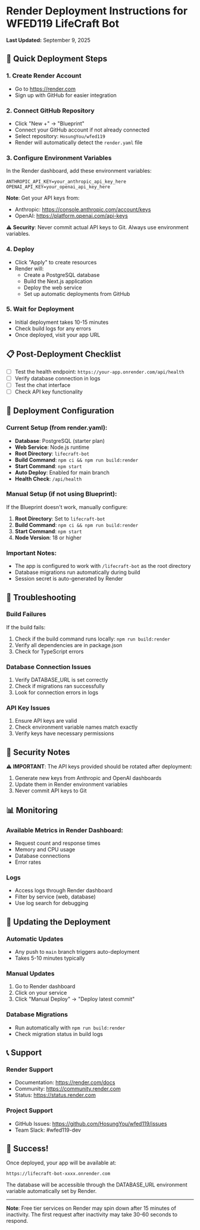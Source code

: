 # Render Deployment Instructions for WFED119 LifeCraft Bot

**Last Updated:** September 9, 2025

## 🚀 Quick Deployment Steps

### 1. Create Render Account
- Go to https://render.com
- Sign up with GitHub for easier integration

### 2. Connect GitHub Repository
- Click "New +" → "Blueprint"
- Connect your GitHub account if not already connected
- Select repository: `HosungYou/wfed119`
- Render will automatically detect the `render.yaml` file

### 3. Configure Environment Variables
In the Render dashboard, add these environment variables:

```
ANTHROPIC_API_KEY=your_anthropic_api_key_here
OPENAI_API_KEY=your_openai_api_key_here
```

**Note**: Get your API keys from:
- Anthropic: https://console.anthropic.com/account/keys
- OpenAI: https://platform.openai.com/api-keys

⚠️ **Security**: Never commit actual API keys to Git. Always use environment variables.

### 4. Deploy
- Click "Apply" to create resources
- Render will:
  - Create a PostgreSQL database
  - Build the Next.js application
  - Deploy the web service
  - Set up automatic deployments from GitHub

### 5. Wait for Deployment
- Initial deployment takes 10-15 minutes
- Check build logs for any errors
- Once deployed, visit your app URL

## 📋 Post-Deployment Checklist

- [ ] Test the health endpoint: `https://your-app.onrender.com/api/health`
- [ ] Verify database connection in logs
- [ ] Test the chat interface
- [ ] Check API key functionality

## 🔧 Deployment Configuration

### Current Setup (from render.yaml):
- **Database**: PostgreSQL (starter plan)
- **Web Service**: Node.js runtime
- **Root Directory**: `lifecraft-bot`
- **Build Command**: `npm ci && npm run build:render`
- **Start Command**: `npm start`
- **Auto Deploy**: Enabled for main branch
- **Health Check**: `/api/health`

### Manual Setup (if not using Blueprint):
If the Blueprint doesn't work, manually configure:
1. **Root Directory**: Set to `lifecraft-bot` 
2. **Build Command**: `npm ci && npm run build:render`
3. **Start Command**: `npm start`
4. **Node Version**: 18 or higher

### Important Notes:
- The app is configured to work with `/lifecraft-bot` as the root directory
- Database migrations run automatically during build
- Session secret is auto-generated by Render

## 🐛 Troubleshooting

### Build Failures
If the build fails:
1. Check if the build command runs locally: `npm run build:render`
2. Verify all dependencies are in package.json
3. Check for TypeScript errors

### Database Connection Issues
1. Verify DATABASE_URL is set correctly
2. Check if migrations ran successfully
3. Look for connection errors in logs

### API Key Issues
1. Ensure API keys are valid
2. Check environment variable names match exactly
3. Verify keys have necessary permissions

## 🔐 Security Notes

⚠️ **IMPORTANT**: The API keys provided should be rotated after deployment:
1. Generate new keys from Anthropic and OpenAI dashboards
2. Update them in Render environment variables
3. Never commit API keys to Git

## 📊 Monitoring

### Available Metrics in Render Dashboard:
- Request count and response times
- Memory and CPU usage
- Database connections
- Error rates

### Logs
- Access logs through Render dashboard
- Filter by service (web, database)
- Use log search for debugging

## 🔄 Updating the Deployment

### Automatic Updates
- Any push to `main` branch triggers auto-deployment
- Takes 5-10 minutes typically

### Manual Updates
1. Go to Render dashboard
2. Click on your service
3. Click "Manual Deploy" → "Deploy latest commit"

### Database Migrations
- Run automatically with `npm run build:render`
- Check migration status in build logs

## 📞 Support

### Render Support
- Documentation: https://render.com/docs
- Community: https://community.render.com
- Status: https://status.render.com

### Project Support
- GitHub Issues: https://github.com/HosungYou/wfed119/issues
- Team Slack: #wfed119-dev

## 🎉 Success!

Once deployed, your app will be available at:
```
https://lifecraft-bot-xxxx.onrender.com
```

The database will be accessible through the DATABASE_URL environment variable automatically set by Render.

---

**Note**: Free tier services on Render may spin down after 15 minutes of inactivity. The first request after inactivity may take 30-60 seconds to respond.